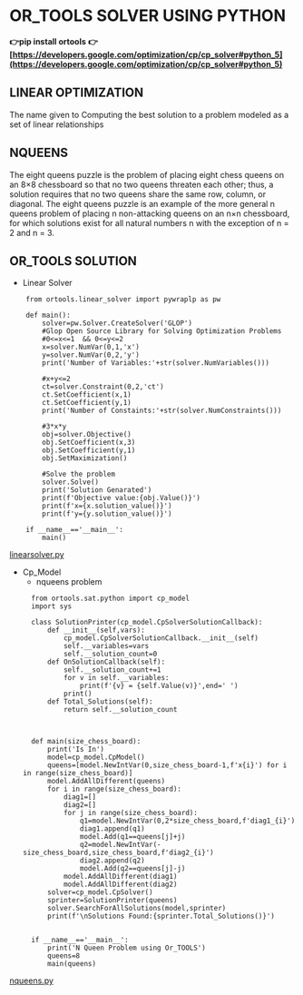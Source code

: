 # OR_TOOLS SOLVER USING PYTHON

**:point_right:pip install ortools**
**:point_right:[https://developers.google.com/optimization/cp/cp_solver#python_5](https://developers.google.com/optimization/cp/cp_solver#python_5)**

## LINEAR OPTIMIZATION

The name given to Computing the best solution to a problem modeled as a set of linear relationships

## NQUEENS
The eight queens puzzle is the problem of placing eight chess queens on an 8×8 chessboard so that no two queens threaten each other; thus, a solution requires that no two queens share the same row, column, or diagonal. The eight queens puzzle is an example of the more general n queens problem of placing n non-attacking queens on an n×n chessboard, for which solutions exist for all natural numbers n with the exception of n = 2 and n = 3.


## OR_TOOLS SOLUTION
* Linear Solver
```
    from ortools.linear_solver import pywraplp as pw

    def main():
        solver=pw.Solver.CreateSolver('GLOP')
        #Glop Open Source Library for Solving Optimization Problems
        #0<=x<=1  && 0<=y<=2
        x=solver.NumVar(0,1,'x')
        y=solver.NumVar(0,2,'y')
        print('Number of Variables:'+str(solver.NumVariables()))
        
        #x+y<=2
        ct=solver.Constraint(0,2,'ct')
        ct.SetCoefficient(x,1)
        ct.SetCoefficient(y,1)
        print('Number of Constaints:'+str(solver.NumConstraints()))
        
        #3*x*y
        obj=solver.Objective()
        obj.SetCoefficient(x,3)
        obj.SetCoefficient(y,1)
        obj.SetMaximization()

        #Solve the problem
        solver.Solve()
        print('Solution Genarated')
        print(f'Objective value:{obj.Value()}')
        print(f'x={x.solution_value()}')
        print(f'y={y.solution_value()}')

    if __name__=='__main__':
        main()
```
[linearsolver.py](linearsolver.py)


* Cp_Model
  * nqueens problem
  ```
    from ortools.sat.python import cp_model
    import sys

    class SolutionPrinter(cp_model.CpSolverSolutionCallback):
        def __init__(self,vars):
            cp_model.CpSolverSolutionCallback.__init__(self)
            self.__variables=vars
            self.__solution_count=0
        def OnSolutionCallback(self):
            self.__solution_count+=1
            for v in self.__variables:
                print(f'{v} = {self.Value(v)}',end=' ')
            print()
        def Total_Solutions(self):
            return self.__solution_count



    def main(size_chess_board):
        print('Is In')
        model=cp_model.CpModel()
        queens=[model.NewIntVar(0,size_chess_board-1,f'x{i}') for i in range(size_chess_board)]
        model.AddAllDifferent(queens)
        for i in range(size_chess_board):
            diag1=[]
            diag2=[]
            for j in range(size_chess_board):
                q1=model.NewIntVar(0,2*size_chess_board,f'diag1_{i}')
                diag1.append(q1)
                model.Add(q1==queens[j]+j)
                q2=model.NewIntVar(-size_chess_board,size_chess_board,f'diag2_{i}')
                diag2.append(q2)
                model.Add(q2==queens[j]-j)
            model.AddAllDifferent(diag1)
            model.AddAllDifferent(diag2)
        solver=cp_model.CpSolver()
        sprinter=SolutionPrinter(queens)
        solver.SearchForAllSolutions(model,sprinter)
        print(f'\nSolutions Found:{sprinter.Total_Solutions()}')


    if __name__=='__main__':
        print('N Queen Problem using Or_TOOLS')
        queens=8
        main(queens)

[nqueens.py](nquens)

